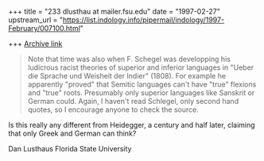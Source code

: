 +++
title = "233 dlusthau at mailer.fsu.edu"
date = "1997-02-27"
upstream_url = "https://list.indology.info/pipermail/indology/1997-February/007100.html"

+++
[Archive link](https://list.indology.info/pipermail/indology/1997-February/007100.html)

>Note that time was also when F. Schegel was developping his ludicrous
>racist theories
>of superior and inferior languages in "Ueber die Sprache und Weisheit der
>Indier" (1808).
>For example he apparently "proved" that Semitic languages can't have "true"
>flexions and
>"true" roots. Presumably only superior languages like Sanskrit or German
>could. Again,
>I haven't read Schlegel, only second hand quotes, so I encourage anyone to
>check the source.

Is this really any different from Heidegger, a century and half later,
claiming that only Greek and German can think?

Dan Lusthaus
Florida State University






